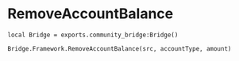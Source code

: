 # RemoveAccountBalance

```
local Bridge = exports.community_bridge:Bridge()

Bridge.Framework.RemoveAccountBalance(src, accountType, amount)
```
